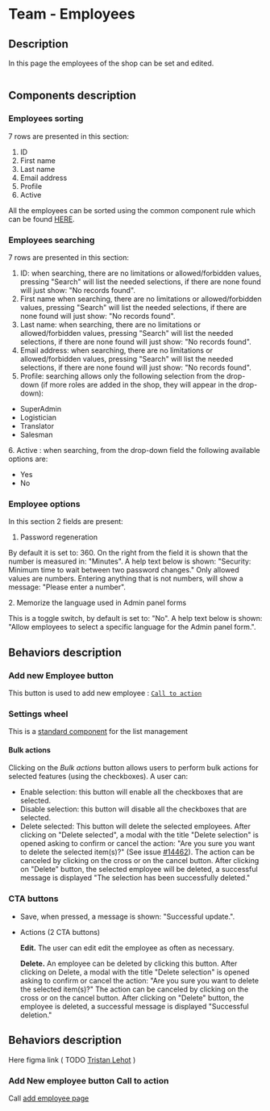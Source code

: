 # Team - Employees

## Description

In this page the employees of the shop can be set and edited.&#x20;

<figure><img src="../../../../.gitbook/assets/Screenshot 2022-09-21 at 17-12-47 Employees • test.png" alt=""><figcaption></figcaption></figure>

## Components description

### Employees sorting

7 rows are presented in this section:

1. ID&#x20;
2. First name
3. Last name
4. Email address
5. Profile
6. Active

All the employees can be sorted using the common component rule which can be found [HERE](https://app.gitbook.com/o/-MAz0PPl5s9ulE9xyliu/s/eRh5ljXXvELkmmdiRmg8/\~/changes/LBfyCScRUjOVa2zoG5Ub/functional-documentation/ux-ui/common-components/sorting-rule).



### Employees searching

7 rows are presented in this section:

1. ID: when searching, there are no limitations or allowed/forbidden values, pressing "Search" will list the needed selections, if there are none found will just show: "No records found".
2. First name  when searching, there are no limitations or allowed/forbidden values, pressing "Search" will list the needed selections, if there are none found will just show: "No records found".
3. Last name: when searching, there are no limitations or allowed/forbidden values, pressing "Search" will list the needed selections, if there are none found will just show: "No records found".
4. Email address: when searching, there are no limitations or allowed/forbidden values, pressing "Search" will list the needed selections, if there are none found will just show: "No records found".
5. Profile: searching allows only the following selection from the drop-down (if more roles are added in the shop, they will appear in the drop-down):&#x20;

* SuperAdmin
* Logistician
* Translator
* Salesman

6\. Active : when searching, from the drop-down field the following available options are:

* Yes
* No

### Employee options

In this section 2 fields are present:

1. Password regeneration

By default it is set to: 360. On the right from the field it is shown that the number is measured in: "Minutes". A help text below is shown: "Security: Minimum time to wait between two password changes." Only allowed values are numbers. Entering anything that is not numbers, will show a message: "Please enter a number".

2\. Memorize the language used in Admin panel forms

This is a toggle switch, by default is set to: "No". A help text below is shown: "Allow employees to select a specific language for the Admin panel form.".

## Behaviors description

### Add new Employee button

This button is used to add new employee : [`Call to action`](https://app.gitbook.com/o/-MAz0PPl5s9ulE9xyliu/s/eRh5ljXXvELkmmdiRmg8/\~/changes/AC6MLBkSBL33Yd0iYykc/functional-documentation/ux-ui/back-office/configure/advanced-parameters/team-employees#add-new-employeee-cta)

### Settings wheel

This is a [standard component](../../common-components/settings-wheel.md) for the list management

#### Bulk actions

Clicking on the _Bulk actions_ button allows users to perform bulk actions for selected features (using the checkboxes). A user can:

* Enable selection: this button will enable all the checkboxes that are selected.
* Disable selection: this button will disable all the checkboxes that are selected.
* Delete selected: This button will delete the selected employees. After clicking on "Delete selected", a modal with the title "Delete selection" is opened asking to confirm or cancel the action: "Are you sure you want to delete the selected item(s)?" (See issue [#14462](https://github.com/PrestaShop/PrestaShop/issues/14462)). The action can be canceled by clicking on the cross or on the cancel button. After clicking on "Delete" button, the selected employee will be deleted, a successful message is displayed "The selection has been successfully deleted."

### CTA buttons

* Save, when pressed, a message is shown: "Successful update.".
*   Actions (2 CTA buttons)

    **Edit.** The user can edit edit the employee as often as necessary.

    **Delete.** An employee can be deleted by clicking this button. After clicking on Delete, a modal with the title "Delete selection" is opened asking to confirm or cancel the action: "Are you sure you want to delete the selected item(s)?" The action can be canceled by clicking on the cross or on the cancel button. After clicking on "Delete" button, the employee is deleted, a successful message is displayed "Successful deletion."

## Behaviors description

Here figma link ( TODO [Tristan Lehot](http://localhost:5000/u/wxuQ8dEUfYTsCcCBbcFmmedKE5t2 "mention") )



### Add New employee button Call to action <a href="#add-new-employeee-cta" id="add-new-employeee-cta"></a>

Call [add employee page](https://app.gitbook.com/o/-MAz0PPl5s9ulE9xyliu/s/eRh5ljXXvELkmmdiRmg8/\~/changes/AC6MLBkSBL33Yd0iYykc/functional-documentation/ux-ui/back-office/configure/advanced-parameters/team-employees/add-edit-employee)





